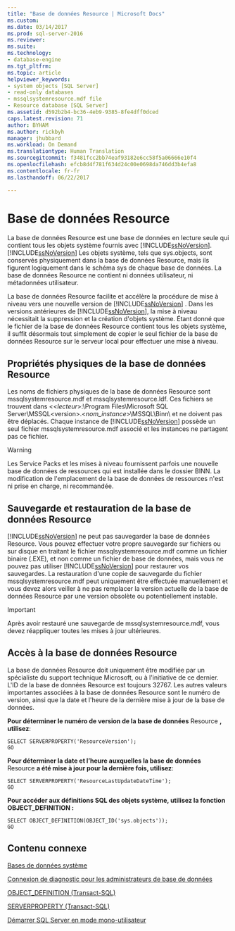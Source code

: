 ```yaml
---
title: "Base de données Resource | Microsoft Docs"
ms.custom: 
ms.date: 03/14/2017
ms.prod: sql-server-2016
ms.reviewer: 
ms.suite: 
ms.technology:
- database-engine
ms.tgt_pltfrm: 
ms.topic: article
helpviewer_keywords:
- system objects [SQL Server]
- read-only databases
- mssqlsystemresource.mdf file
- Resource database [SQL Server]
ms.assetid: d592b2b4-bc36-4eb9-9385-8fe4dff0dced
caps.latest.revision: 71
author: BYHAM
ms.author: rickbyh
manager: jhubbard
ms.workload: On Demand
ms.translationtype: Human Translation
ms.sourcegitcommit: f3481fcc2bb74eaf93182e6cc58f5a06666e10f4
ms.openlocfilehash: efcb8d4f781f634d24c00e0698da746dd3b4efa8
ms.contentlocale: fr-fr
ms.lasthandoff: 06/22/2017

---
```

# <a name="resource-database"></a>Base de données Resource
  La base de données Resource est une base de données en lecture seule qui contient tous les objets système fournis avec [!INCLUDE[ssNoVersion](../../includes/ssnoversion-md.md)]. [!INCLUDE[ssNoVersion](../../includes/ssnoversion-md.md)] Les objets système, tels que sys.objects, sont conservés physiquement dans la base de données Resource, mais ils figurent logiquement dans le schéma sys de chaque base de données. La base de données Resource ne contient ni données utilisateur, ni métadonnées utilisateur.  
  
 La base de données Resource facilite et accélère la procédure de mise à niveau vers une nouvelle version de [!INCLUDE[ssNoVersion](../../includes/ssnoversion-md.md)] . Dans les versions antérieures de [!INCLUDE[ssNoVersion](../../includes/ssnoversion-md.md)], la mise à niveau nécessitait la suppression et la création d'objets système. Étant donné que le fichier de la base de données Resource contient tous les objets système, il suffit désormais tout simplement de copier le seul fichier de la base de données Resource sur le serveur local pour effectuer une mise à niveau.  
  
## <a name="physical-properties-of-resource"></a>Propriétés physiques de la base de données Resource  
 Les noms de fichiers physiques de la base de données Resource sont mssqlsystemresource.mdf et mssqlsystemresource.ldf. Ces fichiers se trouvent dans <\<*lecteur*>:\Program Files\Microsoft SQL Server\MSSQL\<version>.\<*nom_instance*>\MSSQL\Binn\ et ne doivent pas être déplacés. Chaque instance de [!INCLUDE[ssNoVersion](../../includes/ssnoversion-md.md)] possède un seul fichier mssqlsystemresource.mdf associé et les instances ne partagent pas ce fichier.  
  
> [!WARNING]  
>  Les Service Packs et les mises à niveau fournissent parfois une nouvelle base de données de ressources qui est installée dans le dossier BINN. La modification de l'emplacement de la base de données de ressources n'est ni prise en charge, ni recommandée.  
  
## <a name="backing-up-and-restoring-the-resource-database"></a>Sauvegarde et restauration de la base de données Resource  
 [!INCLUDE[ssNoVersion](../../includes/ssnoversion-md.md)] ne peut pas sauvegarder la base de données Resource. Vous pouvez effectuer votre propre sauvegarde sur fichiers ou sur disque en traitant le fichier mssqlsystemresource.mdf comme un fichier binaire (.EXE), et non comme un fichier de base de données, mais vous ne pouvez pas utiliser [!INCLUDE[ssNoVersion](../../includes/ssnoversion-md.md)] pour restaurer vos sauvegardes. La restauration d'une copie de sauvegarde du fichier mssqlsystemresource.mdf peut uniquement être effectuée manuellement et vous devez alors veiller à ne pas remplacer la version actuelle de la base de données Resource par une version obsolète ou potentiellement instable.  
  
> [!IMPORTANT]  
>  Après avoir restauré une sauvegarde de mssqlsystemresource.mdf, vous devez réappliquer toutes les mises à jour ultérieures.  
  
## <a name="accessing-the-resource-database"></a>Accès à la base de données Resource  
 La base de données Resource doit uniquement être modifiée par un spécialiste du support technique Microsoft, ou à l'initiative de ce dernier. L'ID de la base de données Resource est toujours 32767. Les autres valeurs importantes associées à la base de données Resource sont le numéro de version, ainsi que la date et l'heure de la dernière mise à jour de la base de données.  
  
 **Pour déterminer le numéro de version de la base de données** Resource **, utilisez**:  
  
```  
SELECT SERVERPROPERTY('ResourceVersion');  
GO  
```  
  
 **Pour déterminer la date et l’heure auxquelles la base de données** Resource **a été mise à jour pour la dernière fois, utilisez**:  
  
```  
SELECT SERVERPROPERTY('ResourceLastUpdateDateTime');  
GO  
```  
  
 **Pour accéder aux définitions SQL des objets système, utilisez la fonction OBJECT_DEFINITION :**  
  
```  
SELECT OBJECT_DEFINITION(OBJECT_ID('sys.objects'));  
GO  
```  
  
## <a name="related-content"></a>Contenu connexe  
 [Bases de données système](../../relational-databases/databases/system-databases.md)  
  
 [Connexion de diagnostic pour les administrateurs de base de données](../../database-engine/configure-windows/diagnostic-connection-for-database-administrators.md)  
  
 [OBJECT_DEFINITION &#40;Transact-SQL&#41;](../../t-sql/functions/object-definition-transact-sql.md)  
  
 [SERVERPROPERTY &#40;Transact-SQL&#41;](../../t-sql/functions/serverproperty-transact-sql.md)  
  
 [Démarrer SQL Server en mode mono-utilisateur](../../database-engine/configure-windows/start-sql-server-in-single-user-mode.md)  
  
  

